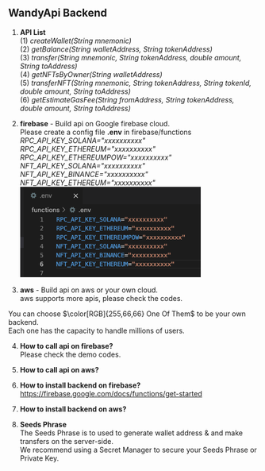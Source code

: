 ## WandyApi Backend

1. **API List**  
  (1) *createWallet(String mnemonic)*  
  (2) *getBalance(String walletAddress, String tokenAddress)*  
  (3) *transfer(String mnemonic, String tokenAddress, double amount, String toAddress)*  
  (4) *getNFTsByOwner(String walletAddress)*  
  (5) *transferNFT(String mnemonic, String tokenAddress, String tokenId, double amount, String toAddress)*  
  (6) *getEstimateGasFee(String fromAddress, String tokenAddress, double amount, String toAddress)*  

2. **firebase** - Build api on Google firebase cloud.  
   Please create a config file **.env** in firebase/functions  
   *RPC_API_KEY_SOLANA="xxxxxxxxxx"  
   RPC_API_KEY_ETHEREUM="xxxxxxxxxx"  
   RPC_API_KEY_ETHEREUMPOW="xxxxxxxxxx"  
   NFT_API_KEY_SOLANA="xxxxxxxxxx"  
   NFT_API_KEY_BINANCE="xxxxxxxxxx"  
   NFT_API_KEY_ETHEREUM="xxxxxxxxxx"*  
   ![.env](images/png.env.png)
   
  
3. **aws** - Build api on aws or your own cloud.  
  aws supports more apis, please check the codes.
    
  You can choose $\color[RGB]{255,66,66} One Of Them$ to be your own backend.   
  Each one has the capacity to handle millions of users.

4. **How to call api on firebase?**  
  Please check the demo codes.
   
5. **How to call api on aws?**  

6. **How to install backend on firebase?**  
  https://firebase.google.com/docs/functions/get-started

7. **How to install backend on aws?**  

8. **Seeds Phrase**  
  The Seeds Phrase is to used to generate wallet address & and make transfers on the server-side.  
  We recommend using a Secret Manager to secure your Seeds Phrase or Private Key.
